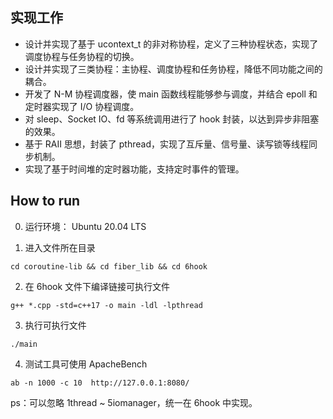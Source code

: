 ## 实现工作
- 设计并实现了基于 ucontext_t 的非对称协程，定义了三种协程状态，实现了调度协程与任务协程的切换。
- 设计并实现了三类协程：主协程、调度协程和任务协程，降低不同功能之间的耦合。
- 开发了 N-M 协程调度器，使 main 函数线程能够参与调度，并结合 epoll 和定时器实现了 I/O 协程调度。
- 对 sleep、Socket IO、fd 等系统调用进行了 hook 封装，以达到异步非阻塞的效果。
- 基于 RAII 思想，封装了 pthread，实现了互斥量、信号量、读写锁等线程同步机制。
- 实现了基于时间堆的定时器功能，支持定时事件的管理。

## How to run

0. 运行环境：
Ubuntu 20.04 LTS

1. 进入文件所在目录
```shell
cd coroutine-lib && cd fiber_lib && cd 6hook 
```

2. 在 6hook 文件下编译链接可执行文件
```shell
g++ *.cpp -std=c++17 -o main -ldl -lpthread
```

3. 执行可执行文件
```shell
./main
```
4. 测试工具可使用 ApacheBench
```shell
ab -n 1000 -c 10  http://127.0.0.1:8080/
```

ps：可以忽略 1thread ~ 5iomanager，统一在 6hook 中实现。